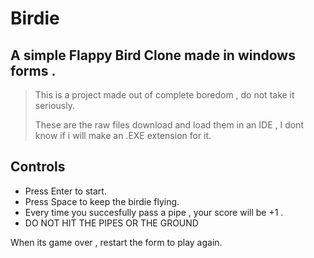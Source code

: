 # Birdie


## A simple Flappy Bird Clone made in windows forms .
> This is a project made out of complete boredom , do not take it seriously.
> 
> These are the raw files download and load them in an IDE , I dont know if i will make an .EXE extension for it. 

## Controls

* Press Enter  to start.
* Press Space to keep the birdie flying.
* Every time you succesfully pass a pipe , your score will be +1 .
* DO NOT HIT THE PIPES OR THE GROUND

When its game over , restart the form to play again.
